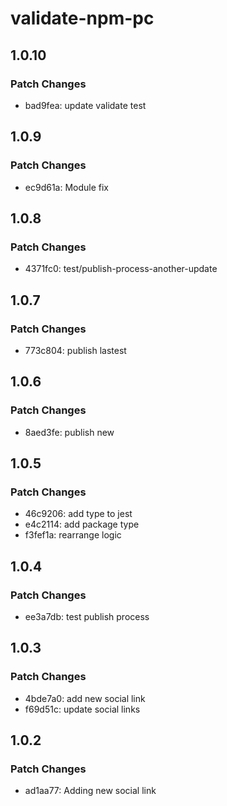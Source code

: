 # validate-npm-pc

## 1.0.10

### Patch Changes

- bad9fea: update validate test

## 1.0.9

### Patch Changes

- ec9d61a: Module fix

## 1.0.8

### Patch Changes

- 4371fc0: test/publish-process-another-update

## 1.0.7

### Patch Changes

- 773c804: publish lastest

## 1.0.6

### Patch Changes

- 8aed3fe: publish new

## 1.0.5

### Patch Changes

- 46c9206: add type to jest
- e4c2114: add package type
- f3fef1a: rearrange logic

## 1.0.4

### Patch Changes

- ee3a7db: test publish process

## 1.0.3

### Patch Changes

- 4bde7a0: add new social link
- f69d51c: update social links

## 1.0.2

### Patch Changes

- ad1aa77: Adding new social link
